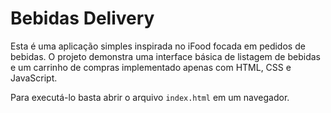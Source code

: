 # Bebidas Delivery

Esta é uma aplicação simples inspirada no iFood focada em pedidos de bebidas. O projeto demonstra uma interface básica de listagem de bebidas e um carrinho de compras implementado apenas com HTML, CSS e JavaScript.

Para executá-lo basta abrir o arquivo `index.html` em um navegador.

